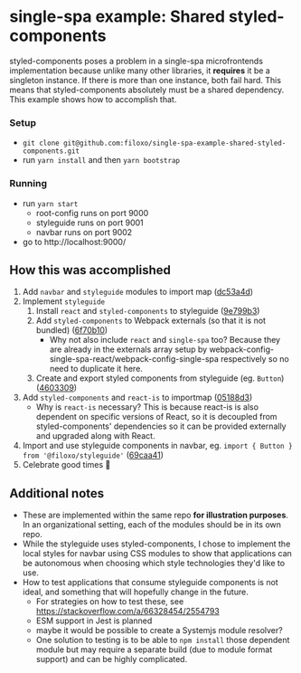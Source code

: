 # single-spa example: Shared styled-components

styled-components poses a problem in a single-spa microfrontends implementation because unlike many other libraries, it **requires** it be a singleton instance. If there is more than one instance, both fail hard. This means that styled-components absolutely must be a shared dependency. This example shows how to accomplish that.

### Setup

- `git clone git@github.com:filoxo/single-spa-example-shared-styled-components.git`
- run `yarn install` and then `yarn bootstrap`

### Running

- run `yarn start`
  - root-config runs on port 9000
  - styleguide runs on port 9001
  - navbar runs on port 9002
- go to http://localhost:9000/

## How this was accomplished

1. Add `navbar` and `styleguide` modules to import map ([dc53a4d](https://github.com/filoxo/single-spa-example-shared-styled-components/commit/dc53a4dca01fddad61f54bde0c5423a524dbdc89))
1. Implement `styleguide`
   1. Install `react` and `styled-components` to styleguide ([9e799b3](https://github.com/filoxo/single-spa-example-shared-styled-components/commit/9e799b3e1ebfc84939b32882f109df069c16ed1c))
   1. Add `styled-components` to Webpack externals (so that it is not bundled) ([6f70b10](https://github.com/filoxo/single-spa-example-shared-styled-components/commit/6f70b10b500a65e21dd9d49e2d8e08f7e8db9ef0))
      - Why not also include `react` and `single-spa` too? Because they are already in the externals array setup by webpack-config-single-spa-react/webpack-config-single-spa respectively so no need to duplicate it here.
   1. Create and export styled components from styleguide (eg. `Button`) ([4603309](https://github.com/filoxo/single-spa-example-shared-styled-components/commit/4603309ee7a38d00caf8c62007bc83f3c7dbd882))
1. Add `styled-components` and `react-is` to importmap ([05188d3](https://github.com/filoxo/single-spa-example-shared-styled-components/commit/05188d33ef99f1b7a1d73a875024fc7f1b02e9c7))
    - Why is `react-is` necessary? This is because react-is is also dependent on specific versions of React, so it is decoupled from styled-components' dependencies so it can be provided externally and upgraded along with React.
1. Import and use styleguide components in navbar, eg. `import { Button } from '@filoxo/styleguide'` ([69caa41](https://github.com/filoxo/single-spa-example-shared-styled-components/commit/69caa41709e309fe919dcde7ccee62b0618d9512))
1. Celebrate good times 🎉

## Additional notes

- These are implemented within the same repo **for illustration purposes**. In an organizational setting, each of the modules should be in its own repo.
- While the styleguide uses styled-components, I chose to implement the local styles for navbar using CSS modules to show that applications can be autonomous when choosing which style technologies they'd like to use.
- How to test applications that consume styleguide components is not ideal, and something that will hopefully change in the future.
  - For strategies on how to test these, see https://stackoverflow.com/a/66328454/2554793 
  - ESM support in Jest is planned
  - maybe it would be possible to create a Systemjs module resolver?
  - One solution to testing is to be able to `npm install` those dependent module but may require a separate build (due to module format support) and can be highly complicated.
